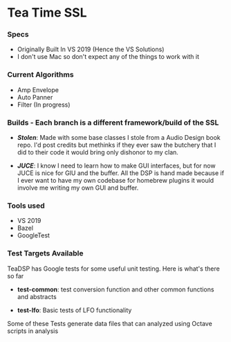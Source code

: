# Tea Time SSL

### Specs
* Originally Built In VS 2019 (Hence the VS Solutions)
* I don't use Mac so don't expect any of the things to work with it

### Current Algorithms
* Amp Envelope
* Auto Panner
* Filter (In progress)

### Builds - Each branch is a different framework/build of the SSL
* ***Stolen***: Made with some base classes I stole from a Audio Design book repo. I'd post credits but methinks if they ever saw the butchery that I did to their code it would bring only dishonor to my clan.

* ***JUCE***: I know I need to learn how to make GUI interfaces, but for now JUCE is nice for GIU and the buffer. All the DSP is hand made because if I ever want to have my own codebase for homebrew plugins it would involve me writing my own GUI and buffer.

### Tools used
* VS 2019
* Bazel
* GoogleTest

### Test Targets Available
TeaDSP has Google tests for some useful unit testing. Here is what's there so far

* **test-common**: test conversion function and other common functions and abstracts

* **test-lfo**: Basic tests of LFO functionality

Some of these Tests generate data files that can analyzed using Octave scripts in analysis
